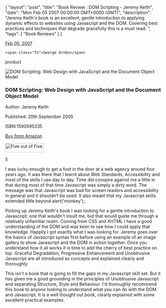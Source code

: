{
  "layout": "post",
  "title": "Book Review : DOM Scripting - Jeremy Keith",
  "date": "Mon Feb 05 2007 00:00:00 GMT+0000 (GMT)",
  "description": "Jeremy Keith's book is an excellent, gentle introduction to applying dynamic effects to websites using Javascript and the DOM. Covering best practices and techniques that degrade gracefully this is a must read. ",
  "tags": [
    "Book Reviews"
  ]
}

<abbr class="dtreviewed" title="20070205T1800">Feb 05, 2007</abbr>

<span class="reviewer vcard" id="reviewer-vcard">

    <span class="fn">George Ornbo</span>

</span>

<span class="type">product</span>

<img src="/images/articles/dom_scripting.jpg"  alt="DOM Scripting: Web Design with JavaScript and the Document Object Model" title="DOM Scripting: Web Design with JavaScript and the Document Object Model" class="right" />

<h3 class="fn">DOM Scripting: Web Design with JavaScript and the Document Object Model</h3>

<p>Author: Jeremy Keith</p>

<p>Published: 20th September 2005</p>

<p>ISBN:1590595335</p>

<p><a href="http://www.amazon.com/DOM-Scripting-Design-JavaScript-Document/dp/1590595335">Buy from Amazon</a></p>

<img src="http://www.shapeshed.com/images/books/five_stars.gif" title="Five out of Five" alt="Five out of Five" width="124" height="30" />

<span class="rating">5</span>

<div class="description">

<p>I was lucky enough to get a foot in the door at a web agency around four years ago. It was there that I learnt about Web Standards, Accessibility and most of the skills I use day to day. Time did conspire against me a little in that during most of that time Javascript was simply a dirty word. The message was that Javascript was bad for screen readers and accessibility in general and it shouldn't be used. It also meant that my Javascript skills extended little beyond alert('monkey');. </p>

<p>Picking up Jeremy Keith's book I was looking for a gentle introduction to Javascript; one that wouldn't insult me, but that would guide me through a relatively unfamiliar realm. Coming from CSS and XHTML I have a good understanding of the DOM and was keen to see how I could apply that knowledge. Happily I got exactly what I was looking for. Jeremy goes over the basics of Javascript syntax first before using an example of an image gallery to show Javascript and the DOM in action together. Once you understand how it all works it is time to add the cherry of best practice on top. Graceful Degradation, Progressive Enhancement and Unobtrusive Javascript are all introduced as concepts and explained clearly and thoroughly.</p> 

<p>This isn't a book that is going to fill the gaps in my Javascript skill set. But it has given me a good grounding in the principles of Unobtrusive Javascript and separating Structure, Style and Behaviour. I'd thoroughly recommend this book to anyone looking to understand what you can do with the DOM and Javascript. It is a well thought out book, clearly explained with some excellent practical examples. </p>

</div>
</div>
